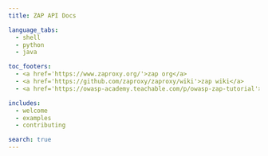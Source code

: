 ```yaml
---
title: ZAP API Docs

language_tabs:
  - shell
  - python
  - java

toc_footers:
  - <a href='https://www.zaproxy.org/'>zap org</a>
  - <a href='https://github.com/zaproxy/zaproxy/wiki'>zap wiki</a>
  - <a href='https://owasp-academy.teachable.com/p/owasp-zap-tutorial'>zap tutorials</a>

includes:
  - welcome
  - examples
  - contributing

search: true
---
```


